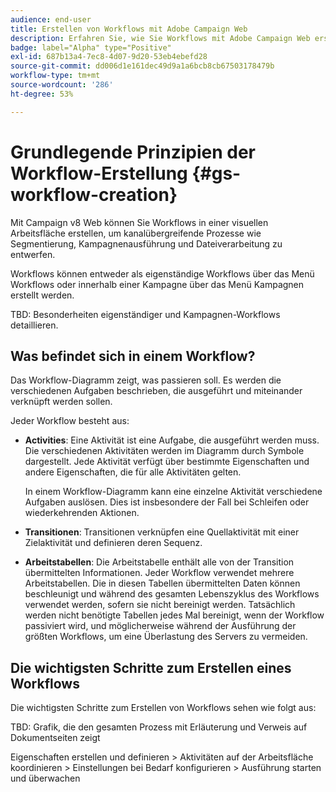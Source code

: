 ```yaml
---
audience: end-user
title: Erstellen von Workflows mit Adobe Campaign Web
description: Erfahren Sie, wie Sie Workflows mit Adobe Campaign Web erstellen
badge: label="Alpha" type="Positive"
exl-id: 687b13a4-7ec8-4d07-9d20-53eb4ebefd28
source-git-commit: dd006d1e161dec49d9a1a6bcb8cb67503178479b
workflow-type: tm+mt
source-wordcount: '286'
ht-degree: 53%

---
```



# Grundlegende Prinzipien der Workflow-Erstellung {#gs-workflow-creation}

Mit Campaign v8 Web können Sie Workflows in einer visuellen Arbeitsfläche erstellen, um kanalübergreifende Prozesse wie Segmentierung, Kampagnenausführung und Dateiverarbeitung zu entwerfen.

Workflows können entweder als eigenständige Workflows über das Menü Workflows oder innerhalb einer Kampagne über das Menü Kampagnen erstellt werden.

TBD: Besonderheiten eigenständiger und Kampagnen-Workflows detaillieren.

## Was befindet sich in einem Workflow?

Das Workflow-Diagramm zeigt, was passieren soll. Es werden die verschiedenen Aufgaben beschrieben, die ausgeführt und miteinander verknüpft werden sollen.

Jeder Workflow besteht aus:

* **Activities**: Eine Aktivität ist eine Aufgabe, die ausgeführt werden muss. Die verschiedenen Aktivitäten werden im Diagramm durch Symbole dargestellt. Jede Aktivität verfügt über bestimmte Eigenschaften und andere Eigenschaften, die für alle Aktivitäten gelten.

   In einem Workflow-Diagramm kann eine einzelne Aktivität verschiedene Aufgaben auslösen. Dies ist insbesondere der Fall bei Schleifen oder wiederkehrenden Aktionen.

* **Transitionen**: Transitionen verknüpfen eine Quellaktivität mit einer Zielaktivität und definieren deren Sequenz.

* **Arbeitstabellen**: Die Arbeitstabelle enthält alle von der Transition übermittelten Informationen. Jeder Workflow verwendet mehrere Arbeitstabellen. Die in diesen Tabellen übermittelten Daten können beschleunigt und während des gesamten Lebenszyklus des Workflows verwendet werden, sofern sie nicht bereinigt werden. Tatsächlich werden nicht benötigte Tabellen jedes Mal bereinigt, wenn der Workflow passiviert wird, und möglicherweise während der Ausführung der größten Workflows, um eine Überlastung des Servers zu vermeiden.

## Die wichtigsten Schritte zum Erstellen eines Workflows

Die wichtigsten Schritte zum Erstellen von Workflows sehen wie folgt aus:

TBD: Grafik, die den gesamten Prozess mit Erläuterung und Verweis auf Dokumentseiten zeigt

Eigenschaften erstellen und definieren > Aktivitäten auf der Arbeitsfläche koordinieren > Einstellungen bei Bedarf konfigurieren > Ausführung starten und überwachen